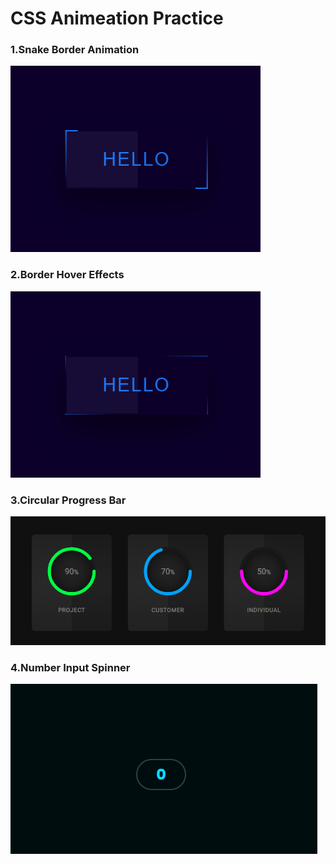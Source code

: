 # CSS Animeation Practice


### 1.Snake Border Animation

![hello](./1.SnakeBorderAnimation/demo_gif.gif)


### 2.Border Hover Effects

![hello](./2.BorderHoverEffects/demo_gif.gif)


### 3.Circular Progress Bar
![hello](./3.CircularProgressBar/demo_gif.gif)


### 4.Number Input Spinner
![hello](./4.NumberInputSpinner/demo_gif.gif)